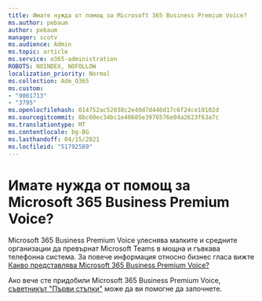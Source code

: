 ```yaml
---
title: Имате нужда от помощ за Microsoft 365 Business Premium Voice?
ms.author: pebaum
author: pebaum
manager: scotv
ms.audience: Admin
ms.topic: article
ms.service: o365-administration
ROBOTS: NOINDEX, NOFOLLOW
localization_priority: Normal
ms.collection: Adm_O365
ms.custom:
- "9001713"
- "3795"
ms.openlocfilehash: 014752ac52038c2e49d7d440d17c6f24ce10102d
ms.sourcegitcommit: 8bc60ec34bc1e40685e3976576e04a2623f63a7c
ms.translationtype: MT
ms.contentlocale: bg-BG
ms.lasthandoff: 04/15/2021
ms.locfileid: "51792589"
---
```

# <a name="need-help-with-microsoft-365-business-premium-voice"></a>Имате нужда от помощ за Microsoft 365 Business Premium Voice?

Microsoft 365 Business Premium Voice улеснява малките и средните организации да превърнат Microsoft Teams в мощна и гъвкава телефонна система. За повече информация относно бизнес гласа вижте [Какво представлява Microsoft 365 Business Premium Voice?](https://docs.microsoft.com/microsoftteams/business-voice/whats-business-voice)

Ако вече сте придобили Microsoft 365 Business Premium Voice, [съветникът "Първи стъпки"](https://docs.microsoft.com/microsoftteams/business-voice/use-getting-started-wizard) може да ви помогне да започнете. 
